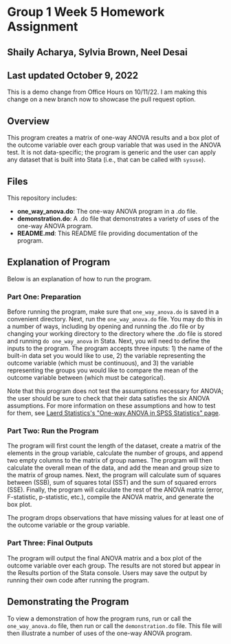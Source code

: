 # Group 1 Week 5 Homework Assignment
## Shaily Acharya, Sylvia Brown, Neel Desai
## Last updated October 9, 2022

This is a demo change from Office Hours on 10/11/22. I am making this change on a new branch now to showcase the pull request option.

## Overview

This program creates a matrix of one-way ANOVA results and a box plot of the outcome variable over each group variable that was used in the ANOVA test. It is not data-specific; the program is generic and the user can apply any dataset that is built into Stata (i.e., that can be called with `sysuse`).

## Files
This repository includes:

- **one_way_anova.do**: The one-way ANOVA program in a .do file.
- **demonstration.do**: A .do file that demonstrates a variety of uses of the one-way ANOVA program.
- **README.md**: This README file providing documentation of the program.

## Explanation of Program

Below is an explanation of how to run the program.

### Part One: Preparation

Before running the program, make sure that `one_way_anova.do` is saved in a convenient directory. Next, run the `one_way_anova.do` file. You may do this in a number of ways, including by opening and running the .do file or by changing your working directory to the directory where the .do file is stored and running `do one_way_anova` in Stata. Next, you will need to define the inputs to the program. The program accepts three inputs: 1) the name of the built-in data set you would like to use, 2) the variable representing the outcome variable (which must be continuous), and 3) the variable representing the groups you would like to compare the mean of the outcome variable between (which must be categorical).

Note that this program does not test the assumptions necessary for ANOVA; the user should be sure to check that their data satisfies the six ANOVA assumptions. For more information on these assumptions and how to test for them, see [Laerd Statistics's "One-way ANOVA in SPSS Statistics" page](https://statistics.laerd.com/spss-tutorials/one-way-anova-using-spss-statistics.php).

### Part Two: Run the Program

The program will first count the length of the dataset, create a matrix of the elements in the group variable, calculate the number of groups, and append two empty columns to the matrix of group names. The program will then calculate the overall mean of the data, and add the mean and group size to the matrix of group names. Next, the program will calculate sum of squares between (SSB), sum of squares total (SST) and the sum of squared errors (SSE). Finally, the program will calculate the rest of the ANOVA matrix (error, F-statistic, p-statistic, etc.), compile the ANOVA matrix, and generate the box plot.

The program drops observations that have missing values for at least one of the outcome variable or the group variable.

### Part Three: Final Outputs

The program will output the final ANOVA matrix and a box plot of the outcome variable over each group. The results are not stored but appear in the Results portion of the Stata console. Users may save the output by running their own code after running the program.

## Demonstrating the Program

To view a demonstration of how the program runs, run or call the `one_way_anova.do` file, then run or call the `demonstration.do` file. This file will then illustrate a number of uses of the one-way ANOVA program.
